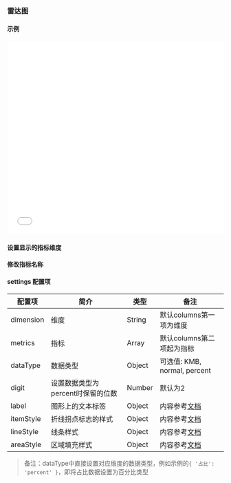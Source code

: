 ### 雷达图

#### 示例

<iframe width="100%" height="450" src="//jsfiddle.net/vue_echarts/jww5fqs8/11/embedded/result,html,js/?bodyColor=fff" allowfullscreen="allowfullscreen" frameborder="0"></iframe>

#### 设置显示的指标维度

<vuep template="#set-metrics-dimension"></vuep>

<script v-pre type="text/x-template" id="set-metrics-dimension">
<template>
  <ve-radar :data="chartData" :settings="chartSettings"></ve-radar>
</template>

<script>
  export default {
    created: function () {
      this.chartData = {
        columns: ['日期', '销售额-1季度', '销售额-2季度', '占比', '其他'],
        rows: [
          { '日期': '1月1日', '销售额-1季度': 1523, '销售额-2季度': 1523, '占比': 0.12, '其他': 100 },
          { '日期': '1月2日', '销售额-1季度': 1223, '销售额-2季度': 1523, '占比': 0.345, '其他': 100 },
          { '日期': '1月3日', '销售额-1季度': 2123, '销售额-2季度': 1523, '占比': 0.7, '其他': 100 },
          { '日期': '1月4日', '销售额-1季度': 4123, '销售额-2季度': 1523, '占比': 0.31, '其他': 100 },
          { '日期': '1月5日', '销售额-1季度': 3123, '销售额-2季度': 1523, '占比': 0.12, '其他': 100 },
          { '日期': '1月6日', '销售额-1季度': 7123, '销售额-2季度': 1523, '占比': 0.65, '其他': 100 }
        ]
      }
      this.chartSettings = {
        dimension: ['日期'],
        metrics: ['销售额-1季度', '销售额-2季度', '占比'],
        dataType: { '占比': 'percent' }
      }
    }
  }
</script>
</script>

#### 修改指标名称

<vuep template="#change-metrics-name"></vuep>

<script v-pre type="text/x-template" id="change-metrics-name">
<template>
  <ve-radar :data="chartData" :settings="chartSettings"></ve-radar>
</template>

<script>
  export default {
    created: function () {
      this.chartData = {
        columns: ['日期', '销售额-1季度', '销售额-2季度', '占比', '其他'],
        rows: [
          { '日期': '1月1日', '销售额-1季度': 1523, '销售额-2季度': 1523, '占比': 0.12, '其他': 100 },
          { '日期': '1月2日', '销售额-1季度': 1223, '销售额-2季度': 1523, '占比': 0.345, '其他': 100 },
          { '日期': '1月3日', '销售额-1季度': 2123, '销售额-2季度': 1523, '占比': 0.7, '其他': 100 },
          { '日期': '1月4日', '销售额-1季度': 4123, '销售额-2季度': 1523, '占比': 0.31, '其他': 100 },
          { '日期': '1月5日', '销售额-1季度': 3123, '销售额-2季度': 1523, '占比': 0.12, '其他': 100 },
          { '日期': '1月6日', '销售额-1季度': 7123, '销售额-2季度': 1523, '占比': 0.65, '其他': 100 }
        ]
      }
      this.chartSettings = {
        labelMap: {
          '日期': 'date',
          '销售额-1季度': 'sales-1',
          '销售额-2季度': 'sales-2',
          '占比': 'percent',
          '其他': 'other'
        }
      }
    }
  }
</script>
</script>

#### settings 配置项

| 配置项 | 简介 | 类型 | 备注 |
| --- | --- | --- | --- |
| dimension | 维度 | String | 默认columns第一项为维度 |
| metrics | 指标 | Array | 默认columns第二项起为指标 |
| dataType | 数据类型 | Object | 可选值: KMB, normal, percent |
| digit | 设置数据类型为percent时保留的位数 | Number | 默认为2 |
| label | 图形上的文本标签 | Object | 内容参考[文档](http://echarts.baidu.com/option.html#series-radar.label) |
| itemStyle | 折线拐点标志的样式 | Object | 内容参考[文档](http://echarts.baidu.com/option.html#series-radar.itemStyle) |
| lineStyle | 线条样式 | Object | 内容参考[文档](http://echarts.baidu.com/option.html#series-radar.lineStyle) |
| areaStyle | 区域填充样式 | Object | 内容参考[文档](http://echarts.baidu.com/option.html#series-radar.areaStyle)  |


> 备注：dataType中直接设置对应维度的数据类型，例如示例的`{ '占比': 'percent' }`，即将占比数据设置为百分比类型
